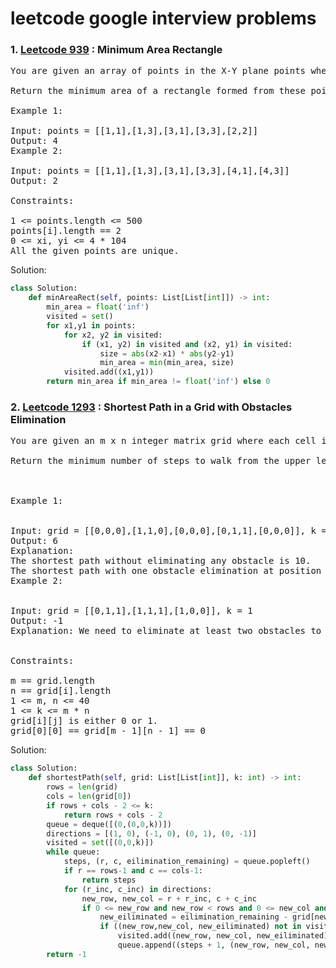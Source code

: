 # leetcode google interview problems


### 1. [Leetcode 939](https://leetcode.com/problems/minimum-area-rectangle/description/) : Minimum Area Rectangle
<pre>
You are given an array of points in the X-Y plane points where points[i] = [xi, yi].

Return the minimum area of a rectangle formed from these points, with sides parallel to the X and Y axes. If there is not any such rectangle, return 0.

Example 1:

Input: points = [[1,1],[1,3],[3,1],[3,3],[2,2]]
Output: 4
Example 2:

Input: points = [[1,1],[1,3],[3,1],[3,3],[4,1],[4,3]]
Output: 2
 
Constraints:

1 <= points.length <= 500
points[i].length == 2
0 <= xi, yi <= 4 * 104
All the given points are unique.
</pre>

Solution:

```python
class Solution:
    def minAreaRect(self, points: List[List[int]]) -> int:
        min_area = float('inf')
        visited = set()
        for x1,y1 in points:
            for x2, y2 in visited:
                if (x1, y2) in visited and (x2, y1) in visited:
                    size = abs(x2-x1) * abs(y2-y1)
                    min_area = min(min_area, size)
            visited.add((x1,y1))
        return min_area if min_area != float('inf') else 0
```

### 2. [Leetcode 1293](https://leetcode.com/problems/shortest-path-in-a-grid-with-obstacles-elimination/) : Shortest Path in a Grid with Obstacles Elimination
<pre>
You are given an m x n integer matrix grid where each cell is either 0 (empty) or 1 (obstacle). You can move up, down, left, or right from and to an empty cell in one step.

Return the minimum number of steps to walk from the upper left corner (0, 0) to the lower right corner (m - 1, n - 1) given that you can eliminate at most k obstacles. If it is not possible to find such walk return -1.

 

Example 1:


Input: grid = [[0,0,0],[1,1,0],[0,0,0],[0,1,1],[0,0,0]], k = 1
Output: 6
Explanation: 
The shortest path without eliminating any obstacle is 10.
The shortest path with one obstacle elimination at position (3,2) is 6. Such path is (0,0) -> (0,1) -> (0,2) -> (1,2) -> (2,2) -> (3,2) -> (4,2).
Example 2:


Input: grid = [[0,1,1],[1,1,1],[1,0,0]], k = 1
Output: -1
Explanation: We need to eliminate at least two obstacles to find such a walk.
 

Constraints:

m == grid.length
n == grid[i].length
1 <= m, n <= 40
1 <= k <= m * n
grid[i][j] is either 0 or 1.
grid[0][0] == grid[m - 1][n - 1] == 0
</pre>

Solution:

```python
class Solution:
    def shortestPath(self, grid: List[List[int]], k: int) -> int:
        rows = len(grid)
        cols = len(grid[0])
        if rows + cols - 2 <= k:
            return rows + cols - 2
        queue = deque([(0,(0,0,k))])
        directions = [(1, 0), (-1, 0), (0, 1), (0, -1)]
        visited = set([(0,0,k)])
        while queue:
            steps, (r, c, eilimination_remaining) = queue.popleft()
            if r == rows-1 and c == cols-1:
                return steps
            for (r_inc, c_inc) in directions:
                new_row, new_col = r + r_inc, c + c_inc
                if 0 <= new_row and new_row < rows and 0 <= new_col and new_col < cols:
                    new_eiliminated = eilimination_remaining - grid[new_row][new_col]
                    if ((new_row,new_col, new_eiliminated) not in visited) and new_eiliminated >= 0:
                        visited.add((new_row, new_col, new_eiliminated))
                        queue.append((steps + 1, (new_row, new_col, new_eiliminated)))
        return -1
```
